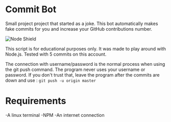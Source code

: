 # Commit Bot
Small project project that started as a joke.
This bot automatically makes fake commits for you and increase your GitHub contributions number.

![Node Shield](https://img.shields.io/badge/powered%20by-Node.js-brightgreen)

This script is for educational purposes only.
It was made to play around with Node.js.
Tested with 5 commits on this account.


The connection with username/password is the normal process when using the git push command.
The program never uses your username or password.
If you don't trust that, leave the program after the commits are down and use :
``` git push -u origin master ```

# Requirements
-A linux terminal
-NPM
-An internet connection

